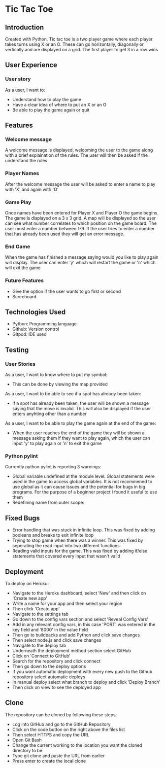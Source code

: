 # Tic Tac Toe
## Introduction
Created with Python, Tic tac toe is a two player game where each player takes turns using X or an O. These can go horizontally, diagonally or vertically and are displayed on a grid. The first player to get 3 in a row wins

## User Experience
### User story
As a user, I want to:
- Understand how to play the game
- Have a clear idea of where to put an X or an O
- Be able to play the game again or quit

## Features
### Welcome message
A welcome message is displayed, welcoming the user to the game along with a brief explaination of the rules. The user will then be asked if the understand the rules

### Player Names
After the welcome message the user will be asked to enter a name to play with 'X' and again with 'O'

### Game Play
Once names have been entered for Player X and Player O the game begins. The game is displayed on a 3 x 3 grid. A map will be displayed so the user can see what number correlates to which position on the game board. The user must enter a number between 1-9. If the user tries to enter a number that has already been used they will get an error message.

### End Game
When the game has finished a message saying would you like to play again will display. The user can enter 'y' which will restart the game or 'n' which will exit the game

### Future Features
- Give the option if the user wants to go first or second 
- Scoreboard 

## Technologies Used
- Python: Programming language
- Github: Version control
- Gitpod: IDE used

## Testing 
### User Stories
As a user, I want to know where to put my symbol:
- This can be done by viewing the map provided 

As a user, I want to be able to see if a spot has already been taken:
- If a spot has already been taken, the user will be shown a message saying that the move is invalid. This will also be displayed if the user enters anyhting other than a number

As a user, I want to be able to play the game again at the end of the game:
- When the user reaches the end of the game they will be shown a message asking them if they want to play again, which the user can input 'y' to play again or 'n' to exit the game

### Python pylint
Currently python pylint is reporting 3 warnings:
- Global variable undefined at the module level: Global statements were used in the game to access global variables. It is not recommened to use global as it can cause issues and the potential for bugs in big programs. For the purpose of a beginner project I found it useful to use them 
- Redefining name from outer scope: 

## Fixed Bugs
- Error handling that was stuck in infinite loop. This was fixed by adding booleans and breaks to exit infinite loop
- Trying to stop game when there was a winner. This was fixed by seperating the read input into two different functions
- Reading valid inputs for the game. This was fixed by adding if/else statements that covered every input that wasn't valid

## Deployment 
To deploy on Heroku:
- Navigate to the Heroku dashboard, select 'New' and then click on 'Create new app'
- Write a name for your app and then select your region
- Then click 'Create app'
- Navigate to the settings tab
- Go down to the config vars section and select 'Reveal Config Vars'
- Add in any relevant config vars, in this case 'PORT' was entered in the key field and '8000' in the value field
- Then go to buildpacks and add Python and click save changes
- Then select node.js and click save changes
- Navigate to the deploy tab
- Underneath the deployment method section select GitHub
- Click on 'Connect to GitHub'
- Search for the repository and click connect
- Then go down to the deploy options
- If you want automatic deployment with every new push to the Github repository select automatic deploys
- In manual deploy select what branch to deploy and click 'Deploy Branch'
- Then click on view to see the deployed app

## Clone
The repository can be cloned by following these steps:

- Log into GitHub and go to the GitHub Repository
- Click on the code button on the right above the files list
- Then select HTTPS and copy the URL
- Open Git Bash
- Change the current working to the location you   want the cloned directory to be
- Type git clone and paste the URL from earlier
- Press enter to create the local clone